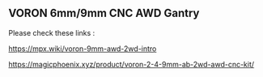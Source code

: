 ## VORON 6mm/9mm CNC AWD Gantry 

Please check these links : 

https://mpx.wiki/voron-9mm-awd-2wd-intro



https://magicphoenix.xyz/product/voron-2-4-9mm-ab-2wd-awd-cnc-kit/

 